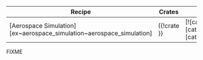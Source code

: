 | Recipe | Crates | Categories |
|---|---|---|
| [Aerospace Simulation][ex~aerospace_simulation~aerospace_simulation] | {{!crate }} | [![cat~aerospace::simulation][cat~aerospace::simulation~badge]][cat~aerospace::simulation] |

<div class="hidden">
FIXME
</div>
